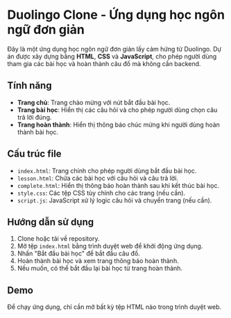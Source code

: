 # Duolingo Clone - Ứng dụng học ngôn ngữ đơn giản

Đây là một ứng dụng học ngôn ngữ đơn giản lấy cảm hứng từ Duolingo. Dự án được xây dựng bằng **HTML**, **CSS** và **JavaScript**, cho phép người dùng tham gia các bài học và hoàn thành câu đố mà không cần backend.

## Tính năng
- **Trang chủ**: Trang chào mừng với nút bắt đầu bài học.
- **Trang bài học**: Hiển thị các câu hỏi và cho phép người dùng chọn câu trả lời đúng.
- **Trang hoàn thành**: Hiển thị thông báo chúc mừng khi người dùng hoàn thành bài học.

## Cấu trúc file
- `index.html`: Trang chính cho phép người dùng bắt đầu bài học.
- `lesson.html`: Chứa các bài học với câu hỏi và câu trả lời.
- `complete.html`: Hiển thị thông báo hoàn thành sau khi kết thúc bài học.
- `style.css`: Các tệp CSS tùy chỉnh cho các trang (nếu cần).
- `script.js`: JavaScript xử lý logic câu hỏi và chuyển trang (nếu cần).

## Hướng dẫn sử dụng
1. Clone hoặc tải về repository.
2. Mở tệp `index.html` bằng trình duyệt web để khởi động ứng dụng.
3. Nhấn "Bắt đầu bài học" để bắt đầu câu đố.
4. Hoàn thành bài học và xem trang thông báo hoàn thành.
5. Nếu muốn, có thể bắt đầu lại bài học từ trang hoàn thành.

## Demo
Để chạy ứng dụng, chỉ cần mở bất kỳ tệp HTML nào trong trình duyệt web.
